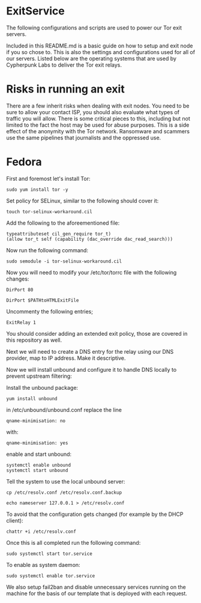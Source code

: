 # ExitService

The following configurations and scripts are used to power our Tor exit servers.

Included in this README.md is a basic guide on how to setup and exit node if you so chose to. This is also 
the settings and configurations used for all of our servers. Listed below are the operating systems that 
are used by Cypherpunk Labs to deliver the Tor exit relays.


# Risks in running an exit

There are a few inherit risks when dealing with exit nodes. You need to be sure to allow your contact ISP, you should
also evaluate what types of traffic you will allow. There is some critical pieces to this, including but not limited to the 
fact the host may be used for abuse purposes. This is a side effect of the anonymity with the Tor network. Ransomware and 
scammers use the same pipelines that journalists and the oppressed use. 


# Fedora

First and foremost let's install Tor:

```
sudo yum install tor -y

```

Set policy for SELinux, similar to the following should cover it: 

```
touch tor-selinux-workaround.cil

```

Add the following to the aforeementioned file:
 
```
typeattributeset cil_gen_require tor_t)
(allow tor_t self (capability (dac_override dac_read_search)))

```

Now run the following command:

```
sudo semodule -i tor-selinux-workaround.cil

```

Now you will need to modify your /etc/tor/torrc file with the following changes:


```
DirPort 80

DirPort $PATHtoHTMLExitFile

```

Uncommenty the following entries;

```
ExitRelay 1

```

You should consider adding an extended exit policy, those are covered in this repository as well.

Next we will need to create a DNS entry for the relay using our DNS provider, map to IP address. Make it descriptive.

Now we will install unbound and configure it to handle DNS locally to prevent upstream filtering:


Install the unbound package:

```
yum install unbound

```

in /etc/unbound/unbound.conf replace the line

```
qname-minimisation: no

```

with:

```
qname-minimisation: yes

```

enable and start unbound:

```
systemctl enable unbound
systemctl start unbound

```

Tell the system to use the local unbound server:

```
cp /etc/resolv.conf /etc/resolv.conf.backup
```

```
echo nameserver 127.0.0.1 > /etc/resolv.conf
```

To avoid that the configuration gets changed (for example by the DHCP client):

```
chattr +i /etc/resolv.conf
```

Once this is all completed run the following command:

```
sudo systemctl start tor.service
```

To enable as system daemon: 

```
sudo systemctl enable tor.service
```

We also setup fail2ban and disable unnecessary services running on the machine for the basis of our template that is deployed with each request. 


